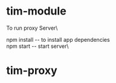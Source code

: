 # tim-module

To run proxy Server\

npm install -- to install app dependencies\
npm start -- start server\
# tim-proxy

